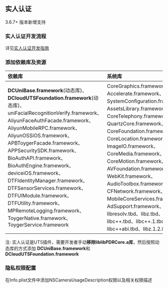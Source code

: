 ## 实人认证
3.6.7+ 版本新增支持

### 实人认证开发流程
详见[实人认证开发指南](https://uniapp.dcloud.net.cn/uniCloud/frv/dev.html)

### 添加依赖库及资源
|依赖库|系统库|依赖资源|
|:--|:--|:--|
|**DCUniBase.framework**(动态库)、**DCloudUTSFoundation.framework**(动态库)、uniFacialRecognitionVerify.framework、AliyunFaceAuthFacade.framework、AliyunMobileRPC.framework、AliyunOSSiOS.framework、APBToygerFacade.framework、APPSecuritySDK.framework、BioAuthAPI.framework、BioAuthEngine.framework、deviceiOS.framework、DTFIdentityManager.framework、DTFSensorServices.framework、DTFUIModule.framework、DTFUtility.framework、MPRemoteLogging.framework、ToygerNative.framework、ToygerService.framework|CoreGraphics.framework、Accelerate.framework、SystemConfiguration.framework、AssetsLibrary.framework、CoreTelephony.framework、QuartzCore.framework、CoreFoundation.framework、CoreLocation.framework、ImageIO.framework、CoreMedia.framework、CoreMotion.framework、AVFoundation.framework、WebKit.framework、AudioToolbox.framework、CFNetwork.framework、MobileCoreServices.framework、AdSupport.framework、libresolv.tbd、libz.tbd、libc++.tbd、libc++.1.tbd、libc++abi.tbd、libz.1.2.8.tbd|APBToygerFacade.bundle、BioAuthEngine.bundle、ToygerNative.bundle|


注: 实人认证是UTS插件，需要开发者手动**移除liblibPDRCore.a库**，然后按照动态库的方式添加
**DCUniBase.framework**和**DCloudUTSFoundation.framework**

### 隐私权限配置
在Info.plist文件中添加NSCameraUsageDescription权限以及相关权限描述